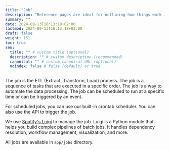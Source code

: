 ```yaml
---
title: "Job"
description: "Reference pages are ideal for outlining how things work in terse and clear terms."
summary: ""
date: 2024-09-13T16:13:18+02:00
lastmod: 2024-09-13T16:13:18+02:00
draft: false
weight: 151
toc: true
seo:
  title: "" # custom title (optional)
  description: "" # custom description (recommended)
  canonical: "" # custom canonical URL (optional)
  noindex: false # false (default) or true
---
```


The job is the ETL (Extract, Transform, Load) process. The job is a sequence of tasks that are executed in a specific order. The job is a way to automate the data processing. The job can be scheduled to run at a specific time or can be triggered by an event.

For scheduled jobs, you can use our built-in crontab scheduler. You can also use the API to trigger the job.

We use [Spotify's Luigi](https://github.com/spotify/luigi) to manage the job. Luigi is a Python module that helps you build complex pipelines of batch jobs. It handles dependency resolution, workflow management, visualization, and more.

All jobs are available in `app/jobs` directory.

